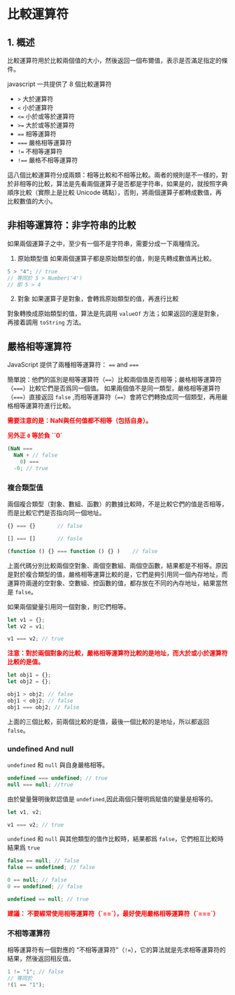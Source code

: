 # 比較運算符

## 1. 概述

比較運算符用於比較兩個值的大小，然後返回一個布爾值，表示是否滿足指定的條件。

javascript 一共提供了 8 個比較運算符

- `>` 大於運算符
- `<` 小於運算符
- `<=` 小於或等於運算符
- `>=` 大於或等於運算符
- `==` 相等運算符
- `===` 嚴格相等運算符
- `!=` 不相等運算符
- `!==` 嚴格不相等運算符

這八個比較運算符分成兩類：相等比較和不相等比較。兩者的規則是不一樣的，對於非相等的比較，算法是先看兩個運算子是否都是字符串，如果是的，就按照字典順序比較（實際上是比較 Unicode 碼點），否則，將兩個運算子都轉成數值，再比較數值的大小。

## 非相等運算符：非字符串的比較

如果兩個運算子之中，至少有一個不是字符串，需要分成一下兩種情況。

1. 原始類型值
   如果兩個運算子都是原始類型的值，則是先轉成數值再比較。

```js
5 > "4"; // true
// 等同於 5 > Number('4')
// 即 5 > 4
```

2. 對象
   如果運算子是對象，會轉爲原始類型的值，再進行比較

對象轉換成原始類型的值，算法是先調用 `valueOf` 方法；如果返回的還是對象，再接着調用 `toString` 方法。

## 嚴格相等運算符

JavaScript 提供了兩種相等運算符： `==` and `===`

簡單說：他們的區別是相等運算符（`==`）比較兩個值是否相等；嚴格相等運算符（`===`）比較它們是否爲同一個值。
如果兩個值不是同一類型，嚴格相等運算符（`===`）直接返回 `false` ,而相等運算符（`==`）會將它們轉換成同一個類型，再用嚴格相等運算符進行比較。

<b style="color:red;">
需要注意的是：NaN與任何值都不相等（包括自身）。

另外正 `0` 等於負 ``0`
</b>

```js
(NaN ===
  NaN + // false
    0) ===
  -0; // true
```

### 複合類型值

兩個複合類型（對象、數組、函數）的數據比較時，不是比較它們的值是否相等，而是比較它們是否指向同一個地址。

```js
{} === {}       // false

[] === []       // fasle

(function () {} === function () {} )    // false
```

上面代碼分別比較兩個空對象、兩個空數組、兩個空函數，結果都是不相等。原因是對於複合類型的值，嚴格相等運算比較的是，它們是夠引用同一個內存地址，而運算符兩邊的空對象、空數組、控函數的值，都存放在不同的內存地址，結果當然是 `false`。

如果兩個變量引用同一個對象，則它們相等。

```js
let v1 = {};
let v2 = v1;

v1 === v2; // true
```

<b style="color:red;">
注意：對於兩個對象的比較，嚴格相等運算符比較的是地址，而大於或小於運算符比較的是值。
</b>

```js
let obj1 = {};
let obj2 = {};

obj1 > obj2; // false
obj1 < obj2; // false
obj1 === obj2; // false
```

上面的三個比較，前兩個比較的是值，最後一個比較的是地址，所以都返回 `false`。

### undefined And null

`undefined` 和 `null` 與自身嚴格相等。

```js
undefined === undefined; // true
null === null; //true
```

由於變量聲明後默認值是 `undefined`,因此兩個只聲明爲賦值的變量是相等的。

```js
let v1, v2;

v1 === v2; // true
```

`undefined` 和 `null` 與其他類型的值作比較時，結果都爲 `false`，它們相互比較時結果爲 `true`

```js
false == null; // false
false == undefined; // false

0 == null; // false
0 == undefined; // false

undefined == null; // true
```

<b style="color:red;">
建議： 不要經常使用相等運算符（`==`），最好使用嚴格相等運算符（`===`）
</b>

### 不相等運算符

相等運算符有一個對應的 “不相等運算符”（`!=`），它的算法就是先求相等運算符的結果，然後返回相反值。

```js
1 != "1"; // false
// 等同於
!(1 == "1");
```
